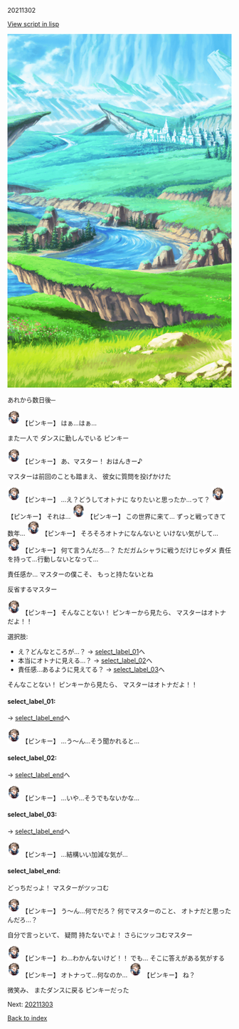 20211302

[View script in lisp](../scripts/20211302.txt)

![plain.png](../images/backgrounds/plain.png)

あれから数日後─

<img src="../images/units/202113.png" alt="202113.png" height="34"/>
【ピンキー】
はぁ…はぁ…

また一人で
ダンスに勤しんでいる
ピンキー

<img src="../images/units/202113.png" alt="202113.png" height="34"/>
【ピンキー】
あ、マスター！
おはんきー♪

マスターは前回のことも踏まえ、
彼女に質問を投げかけた

<img src="../images/units/202113.png" alt="202113.png" height="34"/>
【ピンキー】
…え？どうしてオトナに
なりたいと思ったか…って？

<img src="../images/units/202113.png" alt="202113.png" height="34"/>
【ピンキー】
それは…

<img src="../images/units/202113.png" alt="202113.png" height="34"/>
【ピンキー】
この世界に来て…
ずっと戦ってきて数年…

<img src="../images/units/202113.png" alt="202113.png" height="34"/>
【ピンキー】
そろそろオトナになんないと
いけない気がして…

<img src="../images/units/202113.png" alt="202113.png" height="34"/>
【ピンキー】
何て言うんだろ…？
ただガムシャラに戦うだけじゃダメ
責任を持って…行動しないとなって…

責任感か…
マスターの僕こそ、
もっと持たないとね

反省するマスター

<img src="../images/units/202113.png" alt="202113.png" height="34"/>
【ピンキー】
そんなことない！
ピンキーから見たら、
マスターはオトナだよ！！

選択肢:
- え？どんなところが…？ → [select_label_01](#select_label_01)へ
- 本当にオトナに見える…？ → [select_label_02](#select_label_02)へ
- 責任感…あるように見えてる？ → [select_label_03](#select_label_03)へ

そんなことない！
ピンキーから見たら、
マスターはオトナだよ！！

#### select_label_01:
 → [select_label_end](#select_label_end)へ

<img src="../images/units/202113.png" alt="202113.png" height="34"/>
【ピンキー】
…う～ん…そう聞かれると…

#### select_label_02:
 → [select_label_end](#select_label_end)へ

<img src="../images/units/202113.png" alt="202113.png" height="34"/>
【ピンキー】
…いや…そうでもないかな…

#### select_label_03:
 → [select_label_end](#select_label_end)へ

<img src="../images/units/202113.png" alt="202113.png" height="34"/>
【ピンキー】
…結構いい加減な気が…

#### select_label_end:

どっちだっよ！
マスターがツッコむ

<img src="../images/units/202113.png" alt="202113.png" height="34"/>
【ピンキー】
う～ん…何でだろ？
何でマスターのこと、
オトナだと思ったんだろ…？

自分で言っといて、
疑問 持たないでよ！
さらにツッコむマスター

<img src="../images/units/202113.png" alt="202113.png" height="34"/>
【ピンキー】
わ…わかんないけど！！
でも…
そこに答えがある気がする

<img src="../images/units/202113.png" alt="202113.png" height="34"/>
【ピンキー】
オトナって…何なのか…

<img src="../images/units/202113.png" alt="202113.png" height="34"/>
【ピンキー】
ね？

微笑み、
またダンスに戻る
ピンキーだった

Next: [20211303](20211303.md)

[Back to index](index.md)
